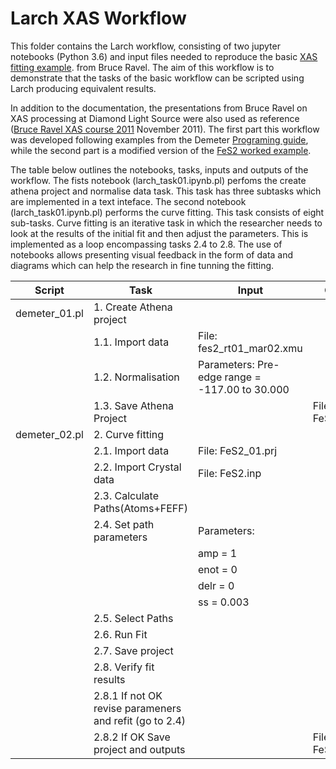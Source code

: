 # Larch XAS Workflow
This folder contains the Larch workflow, consisting of two jupyter notebooks
(Python 3.6) and input files needed to reproduce the basic 
[XAS fitting example](https://github.com/bruceravel/XAS-Education/tree/master/Examples/FeS2).
from Bruce Ravel. The aim of this workflow is to demonstrate that the tasks of 
the basic workflow can be scripted using Larch producing equivalent results.

In addition to the documentation, the presentations from Bruce Ravel on XAS 
processing at Diamond Light Source were also used as reference 
([Bruce Ravel XAS course 2011](https://www.diamond.ac.uk/Instruments/Spectroscopy/Techniques/XAS.html)
November 2011). 
The first part this workflow was developed following examples from the Demeter 
[Programing guide](https://bruceravel.github.io/demeter/documents/DPG/index.html), 
while the second part is a modified version of the [FeS2 worked example](https://github.com/bruceravel/demeter/tree/master/examples/recipes/FeS2). 

The table below outlines the notebooks, tasks, inputs and outputs of the workflow.
The fists notebook (larch_task01.ipynb.pl) perfoms the create athena project and normalise
data task. This task  has three subtasks which are implemented in a text 
inteface.
The second notebook (larch_task01.ipynb.pl) performs the curve fitting. This task consists 
of eight sub-tasks. Curve fitting is an iterative task in which the researcher 
needs to look at the results of the initial fit and then adjust the parameters. 
This is implemented as a loop encompassing tasks  2.4 to 2.8. 
The use of notebooks allows presenting visual feedback in the form of data and
diagrams which can help the research in fine tunning the fitting.

|Script| Task                            | Input                                         | Output
|------| -------------                   |-------------                                  | -----  
|demeter_01.pl| 1.   Create Athena project      |                                               | 
|| 1.1. Import data                |File: fes2_rt01_mar02.xmu                      | 
|| 1.2. Normalisation              |Parameters: Pre-edge range = -117.00 to 30.000 |
|| 1.3. Save Athena Project        |                                               |File: FeS2_01.prj
|demeter_02.pl| 2.   Curve fitting||
|| 2.1. Import data                |File: FeS2_01.prj                              |
|| 2.2. Import Crystal data        |File: FeS2.inp                                 |
|| 2.3. Calculate Paths(Atoms+FEFF)||
|| 2.4. Set path parameters        | Parameters:                                   |
||                                 |    amp  = 1                                   |
||                                 |    enot = 0                                   |
||                                 |    delr = 0                                   |
||                                 |    ss   = 0.003                               |
|| 2.5. Select Paths ||
|| 2.6. Run Fit                    |                                               |
|| 2.7. Save project               ||
|| 2.8. Verify fit results         ||
|| 2.8.1 If not OK revise parameners and refit (go to 2.4)||
|| 2.8.2 If OK Save project and outputs|                                           |File: FeS2_01.fpj
